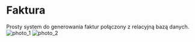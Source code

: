 # Faktura
Prosty system do generowania faktur połączony z relacyjną bazą danych.
![photo_1](http://uw493.mikr.us/fakturka.png)
![photo_2](http://uw493.mikr.us/powiazania.png)
